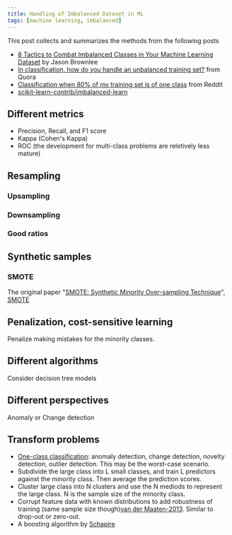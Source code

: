 ```yaml
---
title: Handling of Imbalanced Dataset in ML
tags: [machine learning, imbalanced]
---
```


This post collects and summarizes the methods from the following posts

+ [8 Tactics to Combat Imbalanced Classes in Your Machine Learning Dataset](http://machinelearningmastery.com/tactics-to-combat-imbalanced-classes-in-your-machine-learning-dataset/) by Jason Brownlee
+ [In classification, how do you handle an unbalanced training set?](https://www.quora.com/In-classification-how-do-you-handle-an-unbalanced-training-set) from Quora
+ [Classification when 80% of my training set is of one class](https://www.reddit.com/r/MachineLearning/comments/12evgi/classification_when_80_of_my_training_set_is_of/) from Reddit
+ [scikit-learn-contrib/imbalanced-learn](https://github.com/scikit-learn-contrib/imbalanced-learn)

## Different metrics

+ Precision, Recall, and F1 score
+ Kappa (Cohen's Kappa)
+ ROC (the development for multi-class problems are reletively less mature)

## Resampling

### Upsampling

### Downsampling

### Good ratios


## Synthetic samples

### SMOTE

The original paper "[SMOTE: Synthetic Minority Over-sampling Technique](http://www.jair.org/papers/paper953.html)", [SMOTE](https://arxiv.org/pdf/1106.1813.pdf)

## Penalization, cost-sensitive learning

Penalize making mistakes for the minority classes.

## Different algorithms

Consider decision tree models

## Different perspectives

Anomaly or Change detection

## Transform problems

+ [One-class classification](https://en.wikipedia.org/wiki/One-class_classification): anomaly detection, change detection, novelty detection, outlier detection. This may be the worst-case scenario.
+ Subdivide the large class into L small classes, and train L predictors against the minority class. Then average the prediction scores.
+ Cluster large class into N clusters and use the N mediods to represent the large class. N is the sample size of the minority class.
+ Corrupt feature data with known distributions to add robustness of training (same sample size though)[van der Maaten-2013](http://jmlr.csail.mit.edu/proceedings/papers/v28/vandermaaten13.pdf). Similar to drop-out or zero-out.
+ A boosting algorithm by [Schapire](http://rob.schapire.net/papers/strengthofweak.pdf)








